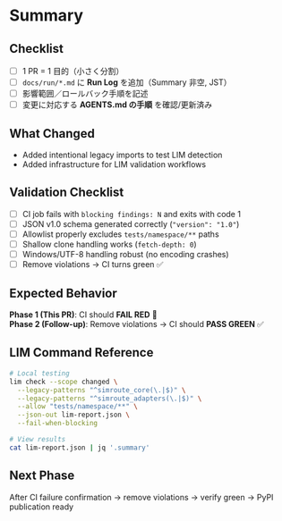 # Summary
<!-- 必ず非空。要点1～3行 -->

## Checklist
- [ ] 1 PR = 1 目的（小さく分割）
- [ ] `docs/run/*.md` に **Run Log** を追加（Summary 非空, JST）
- [ ] 影響範囲／ロールバック手順を記述
- [ ] 変更に対応する **AGENTS.md の手順** を確認/更新済み

## What Changed
- Added intentional legacy imports to test LIM detection
- Added infrastructure for LIM validation workflows

## Validation Checklist
- [ ] CI job fails with `blocking findings: N` and exits with code 1
- [ ] JSON v1.0 schema generated correctly (`"version": "1.0"`)
- [ ] Allowlist properly excludes `tests/namespace/**` paths
- [ ] Shallow clone handling works (`fetch-depth: 0`)
- [ ] Windows/UTF-8 handling robust (no encoding crashes)
- [ ] Remove violations → CI turns green ✅

## Expected Behavior
**Phase 1 (This PR)**: CI should **FAIL RED** 🔴  
**Phase 2 (Follow-up)**: Remove violations → CI should **PASS GREEN** ✅

## LIM Command Reference
```bash
# Local testing
lim check --scope changed \
  --legacy-patterns "^simroute_core(\.|$)" \
  --legacy-patterns "^simroute_adapters(\.|$)" \
  --allow "tests/namespace/**" \
  --json-out lim-report.json \
  --fail-when-blocking

# View results  
cat lim-report.json | jq '.summary'
```

## Next Phase
After CI failure confirmation → remove violations → verify green → PyPI publication ready